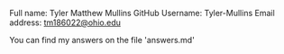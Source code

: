 Full name: Tyler Matthew Mullins
GitHub Username: Tyler-Mullins
Email address: tm186022@ohio.edu

You can find my answers on the file 'answers.md'